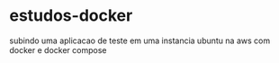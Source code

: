# estudos-docker
subindo uma aplicacao de teste em uma instancia ubuntu na aws com docker e docker compose
